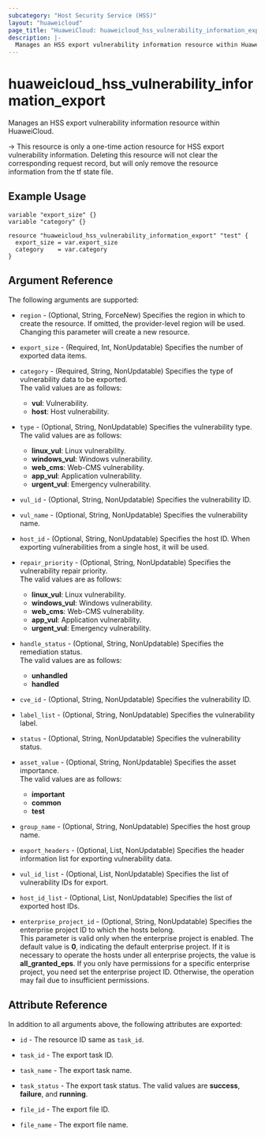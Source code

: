 ```yaml
---
subcategory: "Host Security Service (HSS)"
layout: "huaweicloud"
page_title: "HuaweiCloud: huaweicloud_hss_vulnerability_information_export"
description: |-
  Manages an HSS export vulnerability information resource within HuaweiCloud.
---
```


# huaweicloud_hss_vulnerability_information_export

Manages an HSS export vulnerability information resource within HuaweiCloud.

-> This resource is only a one-time action resource for HSS export vulnerability information. Deleting this resource
  will not clear the corresponding request record, but will only remove the resource information from the tf state file.

## Example Usage

```hcl
variable "export_size" {}
variable "category" {}

resource "huaweicloud_hss_vulnerability_information_export" "test" {
  export_size = var.export_size
  category    = var.category
}
```

## Argument Reference

The following arguments are supported:

* `region` - (Optional, String, ForceNew) Specifies the region in which to create the resource.
  If omitted, the provider-level region will be used. Changing this parameter will create a new resource.

* `export_size` - (Required, Int, NonUpdatable) Specifies the number of exported data items.

* `category` - (Required, String, NonUpdatable) Specifies the type of vulnerability data to be exported.  
  The valid values are as follows:
  + **vul**: Vulnerability.
  + **host**: Host vulnerability.

* `type` - (Optional, String, NonUpdatable) Specifies the vulnerability type.  
  The valid values are as follows:
  + **linux_vul**: Linux vulnerability.
  + **windows_vul**: Windows vulnerability.
  + **web_cms**: Web-CMS vulnerability.
  + **app_vul**: Application vulnerability.
  + **urgent_vul**: Emergency vulnerability.

* `vul_id` - (Optional, String, NonUpdatable) Specifies the vulnerability ID.

* `vul_name` - (Optional, String, NonUpdatable) Specifies the vulnerability name.

* `host_id` - (Optional, String, NonUpdatable) Specifies the host ID. When exporting vulnerabilities from a single host,
  it will be used.

* `repair_priority` - (Optional, String, NonUpdatable) Specifies the vulnerability repair priority.  
  The valid values are as follows:
  + **linux_vul**: Linux vulnerability.
  + **windows_vul**: Windows vulnerability.
  + **web_cms**: Web-CMS vulnerability.
  + **app_vul**: Application vulnerability.
  + **urgent_vul**: Emergency vulnerability.

* `handle_status` - (Optional, String, NonUpdatable) Specifies the remediation status.  
  The valid values are as follows:
  + **unhandled**
  + **handled**

* `cve_id` - (Optional, String, NonUpdatable) Specifies the vulnerability ID.

* `label_list` - (Optional, String, NonUpdatable) Specifies the vulnerability label.

* `status` - (Optional, String, NonUpdatable) Specifies the vulnerability status.

* `asset_value` - (Optional, String, NonUpdatable) Specifies the asset importance.  
  The valid values are as follows:
  + **important**
  + **common**
  + **test**

* `group_name` - (Optional, String, NonUpdatable) Specifies the host group name.

* `export_headers` - (Optional, List, NonUpdatable) Specifies the header information list for exporting vulnerability
  data.

* `vul_id_list` - (Optional, List, NonUpdatable) Specifies the list of vulnerability IDs for export.

* `host_id_list` - (Optional, List, NonUpdatable) Specifies the list of exported host IDs.

* `enterprise_project_id` - (Optional, String, NonUpdatable) Specifies the enterprise project ID to which the hosts
  belong.  
  This parameter is valid only when the enterprise project is enabled.
  The default value is **0**, indicating the default enterprise project.
  If it is necessary to operate the hosts under all enterprise projects, the value is **all_granted_eps**.
  If you only have permissions for a specific enterprise project, you need set the enterprise project ID. Otherwise,
  the operation may fail due to insufficient permissions.

## Attribute Reference

In addition to all arguments above, the following attributes are exported:

* `id` - The resource ID same as `task_id`.

* `task_id` - The export task ID.

* `task_name` - The export task name.

* `task_status` - The export task status. The valid values are **success**, **failure**, and **running**.

* `file_id` - The export file ID.

* `file_name` - The export file name.
